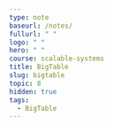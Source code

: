 ```yaml
---
type: note
baseurl: /notes/
fullurl: " "
logo: " "
hero: " "
course: scalable-systems
title: BigTable
slug: bigtable
topic: 8
hidden: true
tags:
  - BigTable
---
```

